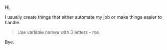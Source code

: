 Hi,  

I usually create things that either automate my job or make things easier to handle.

> Use variable names with 3 letters - me.

Bye.
